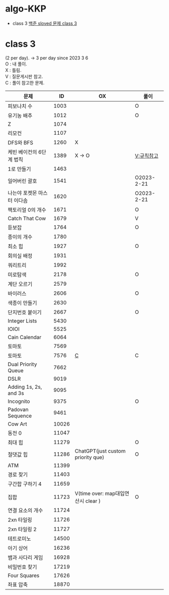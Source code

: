 # algo-KKP

- class 3 [백준 sloved 문제 class 3](https://solved.ac/en/class/3)



# class 3  
(2 per day). -> 3 per day since 2023 3 6    
O : 내 풀이.    
X : 틀림.   
V : 질문게시판 참고.    
C : 풀이 참고한 문제.    

|문제|ID|OX|풀이|
|-------|---|---|---|
|피보나치 수|1003||O|
|유기농 배추|1012||O|
|Z|1074|||
|리모컨|1107|||
|DFS와 BFS|1260|X||
|케빈 베이컨의 6단계 법칙|1389|X -> O|[V:규칙참고](https://velog.io/@jxlhe46/백준-1389번.-케빈-베이컨의-6단계-법칙)|
|1로 만들기|1463|||
|일어버린 괄호|1541||O2023-2-21|
|나는야 포켓몬 마스터 이다솜|1620||O2023-2-21|
|팩토리얼 0의 개수|1671||O|
|Catch That Cow|1679||V|
|듣보잡|1764||O|
|종이의 개수|1780|||
|최소 힙|1927||O|
|회의실 배정|1931|||
|쿼리트리|1992|||
|미로탐색|2178||O|
|계단 오르기|2579|||
|바이러스|2606||O|
|색종이 만들기|2630|||
|단지번호 붙이기|2667||O|
|Integer Lists|5430|||
|IOIOI|5525|||
|Cain Calendar|6064|||
|토마토|7569|||
|토마토|7576|[C](https://blog.encrypted.gg/941)|C|
|Dual Priority Queue|7662|||
|DSLR|9019|||
|Adding 1s, 2s, and 3s|9095|||
|Incognito|9375||O|
|Padovan Sequence|9461|||
|Cow Art|10026|||
|동전 0|11047|||
|최대 힙|11279||O|
|절댓값 힙|11286|ChatGPT(just custom priority que)|O|
|ATM|11399|||
|경로 찾기|11403|||
|구간합 구하기 4|11659|||
|집합|11723|V(time over: map대입연산시 clear )|O|
|연결 요소의 개수|11724|||
|2xn 타일링|11726|||
|2xn 타일링 2|11727|||
|테트로미노|14500|||
|아기 상어|16236|||
|뱀과 사다리 게임|16928|||
|비밀번호 찾기|17219|||
|Four Squares|17626|||
|좌표 압축|18870|||
